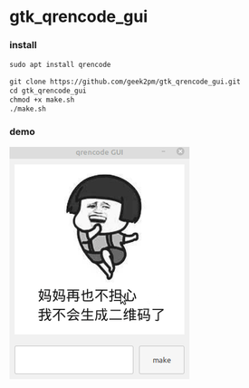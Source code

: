 # gtk_qrencode_gui


### install

```
sudo apt install qrencode
```

```
git clone https://github.com/geek2pm/gtk_qrencode_gui.git
cd gtk_qrencode_gui
chmod +x make.sh
./make.sh
```

### demo
![](demo.gif)
